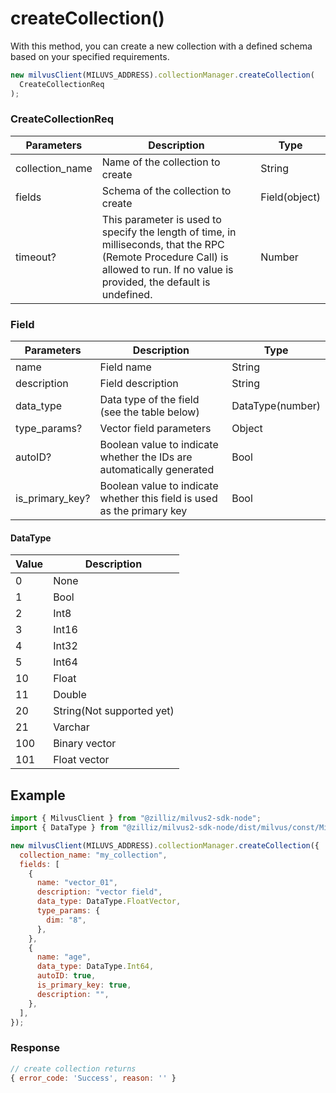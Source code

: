 # createCollection()

With this method, you can create a new collection with a defined schema based on your specified requirements.

```javascript
new milvusClient(MILUVS_ADDRESS).collectionManager.createCollection(
  CreateCollectionReq
);
```

### CreateCollectionReq

| Parameters      | Description                                                                            | Type          |
| --------------- | -------------------------------------------------------------------------------------- | ------------- |
| collection_name | Name of the collection to create                                                       | String        |
| fields          | Schema of the collection to create                                                     | Field(object) |
| timeout?        | This parameter is used to specify the length of time, in milliseconds, that the RPC (Remote Procedure Call) is allowed to run. If no value is provided, the default is undefined. | Number        |

### Field

| Parameters      | Description                                                             | Type             |
| --------------- | ----------------------------------------------------------------------- | ---------------- |
| name            | Field name                                                              | String           |
| description     | Field description                                                       | String           |
| data_type       | Data type of the field (see the table below)                            | DataType(number) |
| type_params?    | Vector field parameters                                                 | Object           |
| autoID?         | Boolean value to indicate whether the IDs are automatically generated   | Bool             |
| is_primary_key? | Boolean value to indicate whether this field is used as the primary key | Bool             |

#### DataType

| Value | Description               |
| ----- | ------------------------- |
| 0     | None                      |
| 1     | Bool                      |
| 2     | Int8                      |
| 3     | Int16                     |
| 4     | Int32                     |
| 5     | Int64                     |
| 10    | Float                     |
| 11    | Double                    |
| 20    | String(Not supported yet) |
| 21    | Varchar                   |
| 100   | Binary vector             |
| 101   | Float vector              |

## Example

```javascript
import { MilvusClient } from "@zilliz/milvus2-sdk-node";
import { DataType } from "@zilliz/milvus2-sdk-node/dist/milvus/const/Milvus";

new milvusClient(MILUVS_ADDRESS).collectionManager.createCollection({
  collection_name: "my_collection",
  fields: [
    {
      name: "vector_01",
      description: "vector field",
      data_type: DataType.FloatVector,
      type_params: {
        dim: "8",
      },
    },
    {
      name: "age",
      data_type: DataType.Int64,
      autoID: true,
      is_primary_key: true,
      description: "",
    },
  ],
});
```

### Response

```javascript
// create collection returns
{ error_code: 'Success', reason: '' }
```
